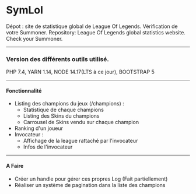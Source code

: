 # SymLol
Dépot : site de statistique global de League Of Legends. Vérification de votre Summoner.
Repository: League Of Legends global statistics website. Check your Summoner.

------
### Version des différents outils utilisé.

PHP 7.4,
YARN 1.14,
NODE 14.17(LTS à ce jour), 
BOOTSTRAP 5

------
#### Fonctionnalité

* Listing des champions du jeux (/champions) : 
  * Statistique de chaque champions 
  * Listing des Skins du champions
  * Carrousel de Skins vendu sur chaque champion
* Ranking d'un joueur
* Invocateur : 
  * Affichage de la league rattaché par l'invocateur
  * Infos de l'invocateur

------
#### A Faire

* Créer un handle pour gérer ces propres Log (Fait partiellement)
* Réaliser un système de pagination dans la liste des champions
